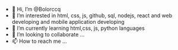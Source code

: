 - 👋 Hi, I’m @Bolorccq
- 👀 I’m interested in html, css, js, github, sql, nodejs, react and web developing and mobile application developing
- 🌱 I’m currently learning html,css, js, python languages
- 💞️ I’m looking to collaborate ...
- 📫 How to reach me ...

<!---
Bolorccq/Bolorccq is a ✨ special ✨ repository because its `README.md` (this file) appears on your GitHub profile.
You can click the Preview link to take a look at your changes.
--->
